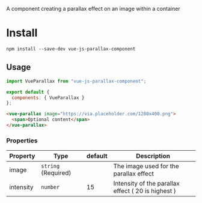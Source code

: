 A component creating a parallax effect on an image within a container

# Install

`npm install --save-dev vue-js-parallax-component`

## Usage

```javascript
import VueParallax from "vue-js-parallax-component";

export default {
  components: { VueParallax }
};
```

```html
<vue-parallax image="https://via.placeholder.com/1280x400.png">
  <span>Optional content</span>
</vue-parallax>
```

### Properties

| Property  | Type                | default | Description                                        |
| --------- | ------------------- | ------- | -------------------------------------------------- |
| image     | `string` (Required) |         | The image used for the parallax effect             |
| intensity | `number`            | 15      | Intensity of the parallax effect ( 20 is highest ) |
